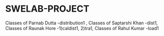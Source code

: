 # SWELAB-PROJECT
Classes of Parnab Dutta 
-distribution1 ,
Classes of Saptarshi Khan
-dist1,
Classes of Raunak Hore
-1)caldist1, 
2)tra1,
Classes of Rahul Kumar
-load1
